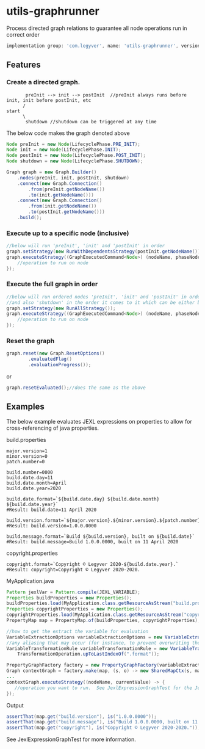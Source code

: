 # utils-graphrunner
Process directed graph relations to guarantee all node operations run in correct order
```groovy
implementation group: 'com.legyver', name: 'utils-graphrunner', version: '3.3.0'
```

## Features
### Create a directed graph.
```
       preInit --> init --> postInit  //preInit always runs before init, init before postInit, etc
      /
start 
      \
       shutdown //shutdown can be triggered at any time 
```
The below code makes the graph denoted above

```java
Node preInit = new Node(LifecyclePhase.PRE_INIT);
Node init = new Node(LifecyclePhase.INIT);
Node postInit = new Node(LifecyclePhase.POST_INIT);
Node shutdown = new Node(LifecyclePhase.SHUTDOWN);

Graph graph = new Graph.Builder()
    .nodes(preInit, init, postInit, shutdown)
    .connect(new Graph.Connection()
    	.from(preInit.getNodeName())
    	.to(init.getNodeName()))
    .connect(new Graph.Connection()
    	.from(init.getNodeName())
    	.to(postInit.getNodeName()))
    .build();
```
### Execute up to a specific node (inclusive)
```java
//below will run 'preInit', 'init' and 'postInit' in order
graph.setStrategy(new RunWithDependentsStrategy(postInit.getNodeName()));
graph.executeStrategy((GraphExecutedCommand<Node>) (nodeName, phaseNode) -> {
	//operation to run on node
});
```
### Execute the full graph in order
```java
//below will run ordered nodes 'preInit', 'init' and 'postInit' in order,
//and also 'shutdown' in the order it comes to it which can be either before or after
graph.setStrategy(new RunAllStrategy());
graph.executeStrategy((GraphExecutedCommand<Node>) (nodeName, phaseNode) -> {
	//operation to run on node
});
```
### Reset the graph
```java
graph.reset(new Graph.ResetOptions()
		.evaluatedFlag()
		.evaluationProgress());
```
or 
```java
graph.resetEvaluated();//does the same as the above
```
## Examples
The below example evaluates JEXL expressions on properties to allow for cross-referencing of java properties.

<p>build.properties</p>

```properties
major.version=1
minor.version=0
patch.number=0

build.number=0000
build.date.day=11
build.date.month=April
build.date.year=2020

build.date.format=`${build.date.day} ${build.date.month} ${build.date.year}`
#Result: build.date=11 April 2020

build.version.format=`${major.version}.${minor.version}.${patch.number}.${build.number}`
#Result: build.version=1.0.0.0000

build.message.format=`Build ${build.version}, built on ${build.date}`
#Result: build.message=Build 1.0.0.0000, built on 11 April 2020
```
copyright.properties
```properties
copyright.format=`Copyright © Legyver 2020-${build.date.year}.`
#Result: copyright=Copyright © Legyver 2020-2020.
```

MyApplication.java
```java
Pattern jexlVar = Pattern.compile(JEXL_VARIABLE);
Properties buildProperties = new Properties();
buildProperties.load(MyApplication.class.getResourceAsStream("build.properties"));
Properties copyrightProperties = new Properties();
copyrightProperties.load(MyApplication.class.getResourceAsStream("copyright.properties"));
PropertyMap map = PropertyMap.of(buildProperties, copyrightProperties);

//how to get the extract the variable for evaluation
VariableExtractionOptions variableExtractionOptions = new VariableExtractionOptions(jexlVar, 1);
//any aliasing that may occur (for instance, to prevent overwriting the format)
VariableTransformationRule variableTransformationRule = new VariableTransformationRule(Pattern.compile("\\.format$"),
    TransformationOperation.upToLastIndexOf(".format"));

PropertyGraphFactory factory = new PropertyGraphFactory(variableExtractionOptions, variableTransformationRule);
Graph contextGraph = factory.make(map, (s, o) -> new SharedMapCtx(s, map));
...
contextGraph.executeStrategy((nodeName, currentValue) -> {
   //operation you want to run.  See JexlExpressionGraphTest for the Jexl example
});
```

Output
```java
assertThat(map.get("build.version"), is("1.0.0.0000"));
assertThat(map.get("build.message"), is("Build 1.0.0.0000, built on 11 April 2020"));
assertThat(map.get("copyright"), is("Copyright © Legyver 2020-2020."));
```
See JexlExpressionGraphTest for more information.
